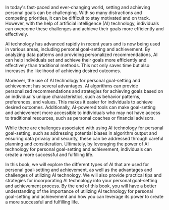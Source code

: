 

In today's fast-paced and ever-changing world, setting and achieving personal goals can be challenging. With so many distractions and competing priorities, it can be difficult to stay motivated and on track. However, with the help of artificial intelligence (AI) technology, individuals can overcome these challenges and achieve their goals more efficiently and effectively.

AI technology has advanced rapidly in recent years and is now being used in various areas, including personal goal-setting and achievement. By analyzing data patterns and providing personalized recommendations, AI can help individuals set and achieve their goals more efficiently and effectively than traditional methods. This not only saves time but also increases the likelihood of achieving desired outcomes.

Moreover, the use of AI technology for personal goal-setting and achievement has several advantages. AI algorithms can provide personalized recommendations and strategies for achieving goals based on an individual's unique characteristics, such as behavior patterns, preferences, and values. This makes it easier for individuals to achieve desired outcomes. Additionally, AI-powered tools can make goal-setting and achievement more accessible to individuals who may not have access to traditional resources, such as personal coaches or financial advisors.

While there are challenges associated with using AI technology for personal goal-setting, such as addressing potential biases in algorithm output and ensuring data privacy and security, these can be addressed through careful planning and consideration. Ultimately, by leveraging the power of AI technology for personal goal-setting and achievement, individuals can create a more successful and fulfilling life.

In this book, we will explore the different types of AI that are used for personal goal-setting and achievement, as well as the advantages and challenges of utilizing AI technology. We will also provide practical tips and strategies for incorporating AI technology into your personal goal-setting and achievement process. By the end of this book, you will have a better understanding of the importance of utilizing AI technology for personal goal-setting and achievement and how you can leverage its power to create a more successful and fulfilling life.
